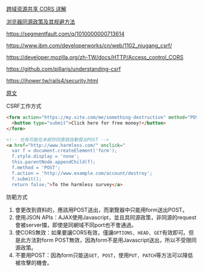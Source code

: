 
[跨域资源共享 CORS 详解](http://www.ruanyifeng.com/blog/2016/04/cors.html)

[浏览器同源政策及其规避方法](http://www.ruanyifeng.com/blog/2016/04/same-origin-policy.html)


https://segmentfault.com/q/1010000000713614

https://www.ibm.com/developerworks/cn/web/1102_niugang_csrf/

https://developer.mozilla.org/zh-TW/docs/HTTP/Access_control_CORS

https://github.com/pillarjs/understanding-csrf

https://ihower.tw/rails4/security.html



[原文](https://github.com/pillarjs/understanding-csrf)


CSRF工作方式
```html
<form action="https://my.site.com/me/something-destructive" method="POST">
  <button type="submit">Click here for free money!</button>
</form>

<!-- 也有可能在未經你同意就自動發出POST -->
<a href="http://www.harmless.com/" onclick="
  var f = document.createElement('form');
  f.style.display = 'none';
  this.parentNode.appendChild(f);
  f.method = 'POST';
  f.action = 'http://www.example.com/account/destroy';
  f.submit();
  return false;">To the harmless survey</a>
```

防範方式

1. 會更改到資料的，應該用POST送出，而瀏覽器中只能用form送出POST。
2. 使用JSON APIs：AJAX使用Javascript，並且具同源政策，非同源的request會被server擋，即使是同網域不同port也不會通過。
3. 使CORS無效：如果要讓CORS有效，僅讓`OPTIONS, HEAD, GET`有效即可。但是此方法對form POST無效，因為form不是用Javascript送出，所以不受限同源政策。
4. 不要用POST：因為form只能送`GET, POST`，使用`PUT, PATCH`等方法可以降低被攻擊的機會。
 
